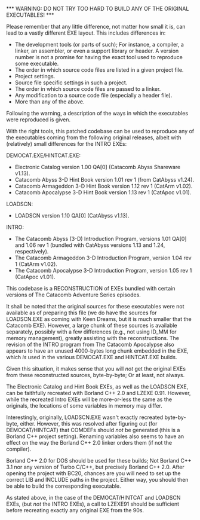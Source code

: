 *** WARNING: DO NOT TRY TOO HARD TO BUILD ANY OF THE ORIGINAL EXECUTABLES! ***

Please remember that any little difference, not matter how small it is,
can lead to a vastly different EXE layout. This includes differences in:

- The development tools (or parts of such); For instance, a compiler, a linker,
an assembler, or even a support library or header. A version number is not
a promise for having the exact tool used to reproduce some executable.
- The order in which source code files are listed in a given project file.
- Project settings.
- Source file specific settings in such a project.
- The order in which source code files are passed to a linker.
- Any modification to a source code file (especially a header file).
- More than any of the above.

Following the warning, a description of the ways in which the executables were
reproduced is given.

With the right tools, this patched codebase can be used to reproduce any
of the executables coming from the following original releases, albeit with
(relatively) small differences for the INTRO EXEs:

DEMOCAT.EXE/HINTCAT.EXE:

- Electronic Catalog version 1.00 QA[0] (Catacomb Abyss Shareware v1.13).
- Catacomb Abyss 3-D Hint Book version 1.01 rev 1 (from CatAbyss v1.24).
- Catacomb Armageddon 3-D Hint Book version 1.12 rev 1 (CatArm v1.02).
- Catacomb Apocalypse 3-D Hint Book version 1.13 rev 1 (CatApoc v1.01).

LOADSCN:

- LOADSCN version 1.10 QA[0] (CatAbyss v1.13).

INTRO:

- The Catacomb Abyss (3-D) Introduction Program, versions 1.01 QA[0]
and 1.06 rev 1 (bundled with CatAbyss versions 1.13 and 1.24, respectively).
- The Catacomb Armageddon 3-D Introduction Program, version 1.04 rev 1
(CatArm v1.02).
- The Catacomb Apocalypse 3-D Introduction Program, version 1.05 rev 1
(CatApoc v1.01).

This codebase is a RECONSTRUCTION of EXEs bundled with certain versions
of The Catacomb Adventure Series episodes.

It shall be noted that the original sources for these executables were not
available as of preparing this file (we do have the sources for LOADSCN.EXE
as coming with Keen Dreams, but it is much smaller that the Catacomb EXE).
However, a large chunk of these sources is available separately, possibly
with a few differences (e.g., not using ID_MM for memory management),
greatly assisting with the reconstructions. The revision of the INTRO
program from The Catacomb Apocalypse also appears to have an unused
4000-bytes long chunk embedded in the EXE, which *is* used
in the various DEMOCAT.EXE and HINTCAT.EXE builds.

Given this situation, it makes sense that you will *not* get the original EXEs
from these reconstructed sources, byte-by-byte; Or at least, not always.

The Electronic Catalog and Hint Book EXEs, as well as the LOADSCN EXE,
can be faithfully recreated with Borland C++ 2.0 and LZEXE 0.91. However,
while the recreated Intro EXEs will be more-or-less the same as the
originals, the locations of some variables in memory may differ.

Interestingly, originally, LOADSCN.EXE wasn't exactly recreated byte-by-byte,
either. However, this was resolved after figuring out (for DEMOCAT/HINTCAT)
that COMDEFs should *not* be generated (this is a Borland C++ project
setting). Renaming variables also seems to have an effect on the way
the Borland C++ 2.0 linker orders them (if not the compiler).

Borland C++ 2.0 for DOS should be used for these builds; Not Borland C++ 3.1
nor any version of Turbo C/C++, but precisely Borland C++ 2.0.
After opening the project with BC20, chances are you will need to set up
the correct LIB and INCLUDE paths in the project. Either way, you should
then be able to build the corresponding executable.

As stated above, in the case of the DEMOCAT/HINTCAT and LOADSCN EXEs,
(but *not* the INTRO EXEs), a call to LZEXE91 should be sufficient
before recreating exactly any original EXE from the 90s.
